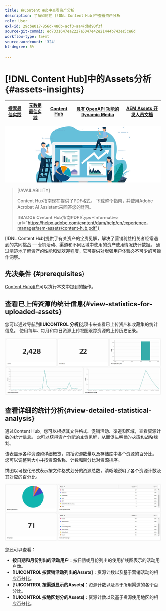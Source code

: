 ```yaml
---
title: 在Content Hub中查看资产分析
description: 了解如何在 [!DNL Content Hub]中查看资产分析
role: User
exl-id: 29cbe017-856d-486b-acf3-aa47dbd90f3f
source-git-commit: ed7331647ea2227e6047e42e21444b743ee5ce6d
workflow-type: tm+mt
source-wordcount: '324'
ht-degree: 5%

---
```


# [!DNL Content Hub]中的Assets分析 {#assets-insights}

| [搜索最佳实践](/help/assets/search-best-practices.md) | [元数据最佳实践](/help/assets/metadata-best-practices.md) | [Content Hub](/help/assets/product-overview.md) | [具有 OpenAPI 功能的 Dynamic Media](/help/assets/dynamic-media-open-apis-overview.md) | [AEM Assets 开发人员文档](https://developer.adobe.com/experience-cloud/experience-manager-apis/) |
| ------------- | --------------------------- |---------|----|-----|

![Assets分析](assets/asset-insights-banner.jpg)

>[!AVAILABILITY]
>
>Content Hub指南现在提供了PDF格式。 下载整个指南，并使用Adobe Acrobat AI Assistant来回答您的疑问。
>
>[!BADGE Content Hub指南PDF]{type=Informative url="https://helpx.adobe.com/content/dam/help/en/experience-manager/aem-assets/content-hub.pdf"}

[!DNL Content Hub]提供了有关资产的宝贵见解，解决了营销利益相关者经常遇到的共同挑战 — 营销活动、渠道和不同区域中使用的资产使用情况统计数据。 通过清楚地了解资产的性能和受欢迎程度，它可提供对增强用户体验必不可少的可操作洞察。

## 先决条件 {#prerequisites}

[Content Hub用户](deploy-content-hub.md#onboard-content-hub-users)可以执行本文中提到的操作。

## 查看已上传资源的统计信息{#view-statistics-for-uploaded-assets}

您可以通过导航到&#x200B;**[!UICONTROL 分析]**&#x200B;选项卡来查看已上传资产和收藏集的统计信息。 使用每年、每月和每日资源上传视图跟踪资源的上传历史记录。

![上传资源统计信息](assets/assets-insights.jpg)

<!-- You can track the upload history of your assets over the past 30 days or gain a more comprehensive view with data spanning the last 12 months. This feature enables you to evaluate the upload count of assets.  -->

<!-- Go to the **[!UICONTROL [!DNL Insights]]** tab.

2. Select the desired time frame to view the statistics; you can opt for either last 30 days or last 12 months.

Data for the selected time frame is displayed, including the upload count for the specified duration. -->

## 查看详细的统计分析{#view-detailed-statistical-analysis}

通过Content Hub，您可以根据其文件格式、促销活动、渠道和区域，查看资源计数的统计信息。 您可以获得资产分配的宝贵见解，从而促进明智的决策和战略规划。

该表显示各种资源的详细概览，包括资源数量以及存储库中各个资源的百分比。 您可以调整列大小并按资源名称、计数和百分比对资源排序。

饼图以可视化形式表示按文件格式划分的资源总数，清晰地说明了各个资源计数及其对应的百分比。

![按资源类型统计的资源计数](assets/insights-categorial-view.jpg)

您还可以查看：

* **按日期和月份列出的活动用户**：按日期或月份列出的使用折线图表示的活动用户数。
* **[!UICONTROL 按营销活动列出的Assets]**：资源计数以及基于营销活动的相应百分比。
* **[!UICONTROL 按渠道显示的Assets]**：资源计数以及基于所用渠道的各个百分比。
* **[!UICONTROL 按地区划分的Assets]**：资源计数以及基于资源使用地区的相应百分比。
